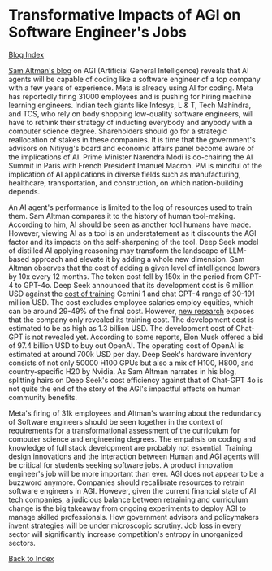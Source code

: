 # Transformative Impacts of AGI on Software Engineer's Jobs

[Blog Index](../index.md)

[Sam Altman's blog](https://blog.samaltman.com/) on AGI (Artificial General Intelligence) reveals that AI agents will be capable 
of coding like a software engineer of a top company with a few years of experience. Meta is already using AI for coding. Meta 
has reportedly firing 31000 employees and is pushing for hiring machine learning engineers. Indian tech giants like Infosys, 
L & T, Tech Mahindra, and TCS, who rely on body shopping low-quality software engineers, will have to rethink their strategy of 
inducting everybody and anybody with a computer science degree. Shareholders should go for a strategic reallocation of stakes in
these companies. It is time that the government's advisors on Nitiyug's board and economic affairs panel
become aware of the implications of AI. Prime Minister Narendra Modi is co-chairing the AI Summit in Paris with French President 
Imanuel Macron. PM is mindful of the implication of AI applications in diverse fields such as manufacturing, healthcare, 
transportation, and construction, on which nation-building depends. 

An AI agent's performance is limited to the log of resources used to train them. Sam Altman compares it to the history of human
tool-making. According to him, AI should be seen as another tool humans have made. However, viewing AI as a tool is an understatement
as it discounts the AGI factor and its impacts on the self-sharpening of the tool. Deep Seek model of distilled AI applying 
reasoning may transform the landscape of LLM-based approach and elevate it by adding a whole new dimension. Sam Altman observes
that the cost of adding a given level of intelligence lowers by 10x every 12 months. The token cost fell by 150x in the period 
from GPT-4 to GPT-4o. Deep Seek announced that its development cost is 6 million USD against the
[cost of training](https://www.forbes.com/sites/katharinabuchholz/2024/08/23/the-extreme-cost-of-training-ai-models/) 
Gemini 1 and chat GPT-4 range of 30-191 million USD. The cost 
excludes employee salaries employ equities, which can be around 29-49% of the final cost. However, [new research](https://www.yahoo.com/news/research-exposes-deepseek-ai-training-165025904.html) 
exposes that the company only 
revealed its training cost. The development cost is estimated to be as high as 1.3 billion USD. The development cost of
Chat-GPT is not revealed yet. According to some reports, Elon Musk offered a bid of 97.4 billion USD to buy out OpenAI. The 
operating cost of OpenAI is estimated at around 700k USD per day. Deep Seek's hardware inventory consists of
not only 50000 H100 GPUs but also a mix of H100, H800, and country-specific H20 by Nvidia. As Sam Altman narrates in his blog, 
splitting hairs on Deep Seek's cost efficiency against that of Chat-GPT 4o is not quite the end of the story of the AGI's 
impactful effects on human community benefits. 

Meta's firing of 31k employees and Altman's warning about the redundancy of Software engineers should be seen together in the 
context of requirements for a transformational assessment of the curriculum for computer science and engineering degrees. The empahsis on coding and knowledge of full stack development are probably not essential. Training design innovations
and the interaction between Human and AGI agents will be critical for students seeking software jobs. A product innovation 
engineer's job will be more important than ever. AGI does not appear to be a buzzword anymore. Companies should recalibrate 
resources to retrain software engineers in AGI. However, given the current financial state of AI
tech companies, a judicious balance between retraining and curriculum change is the big takeaway from ongoing experiments
to deploy AGI to manage skilled professionals. How government advisors and policymakers invent strategies will be under 
microscopic scrutiny. Job loss in every sector will significantly increase competition's entropy in unorganized sectors.

[Back to Index](../index.md)
